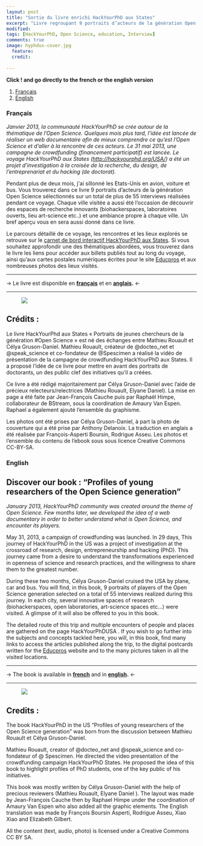 ```yaml
---
layout: post
title: "Sortie du livre enrichi HackYourPhD aux States"
excerpt: "Livre regroupant 9 portraits d’acteurs de la génération Open Science"
modified: 
tags: [HackYourPhD, Open Science, education, Interview]
comments: true
image: hyphdus-cover.jpg
  feature: 
  credit: 
  
---
```


**Click ! and go directly to the french or the english version** 

1. [Français](#français)
2. [English](#english)


### Français <a name="français"></a>


*Janvier 2013, la communauté HackYourPhD se crée autour de la thématique de l’Open Science. Quelques mois plus tard, l’idée est lancée de réaliser un web documentaire afin de mieux comprendre ce qu’est l’Open Science et d’aller à la rencontre de ces acteurs. Le 31 mai 2013, une campagne de crowdfunding (financement participatif) est lancée. Le voyage HackYourPhD aux States (http://hackyourphd.org/USA/) a été un projet d’investigation à la croisée de la recherche, du design, de l’entreprenariat et du hacking (de doctorat).*

Pendant plus de deux mois, j'ai sillonné les Etats-Unis en avion, voiture et bus. Vous trouverez dans ce livre 9 portraits d’acteurs de la génération Open Science sélectionnés sur un total de plus de 55 interviews réalisées pendant ce voyage. Chaque ville visitée a aussi été l’occasion de découvrir des espaces de recherche innovants (biohackerspaces, laboratoires ouverts, lieu art-science etc..) et une ambiance propre à chaque ville. Un bref aperçu vous en sera aussi donné dans ce livre.

Le parcours détaillé de ce voyage, les rencontres et les lieux explorés se retrouve sur le [carnet de bord interactif HackYourPhD aux States](http://hackyourphd-aux-states.strikingly.com/). Si vous souhaitez approfondir une des thématiques abordées, vous trouverez dans le livre les liens pour accéder aux billets publiés tout au long du voyage, ainsi qu’aux cartes postales numériques écrites pour le site [Educpros](http://%28http//www.letudiant.fr/educpros/actualite/au-coeur-de-l-%20open-science-avec-hack-your-phd-aux-states.html) et aux nombreuses photos des lieux visités.

------

-> Le livre est disponible en **[français](http://hackyourphd.org/wp-content/uploads/2016/04/Ebook_Final_VF_LD.pdf)** et en **[anglais](http://hackyourphd.org/wp-content/uploads/2016/04/Ebook_Final_ENG-ld.pdf).** <-

----

<figure>
    <a href="http://hackyourphd.org/wp-content/uploads/2016/03/HYPhDUS-cover-FR.png"><img src="http://hackyourphd.org/wp-content/uploads/2016/03/HYPhDUS-cover-FR.png"></a>
</figure>

## Crédits :

Le livre HackYourPhd aux States « Portraits de jeunes chercheurs de la génération #Open Science » est né des échanges entre Mathieu Rouault et Célya Gruson-Daniel.
Mathieu Rouault, créateur de @docteo_net et @speak_science et co-fondateur de @Spescimen a réalisé la vidéo de présentation de la campagne de crowdfunding HackYourPhD aux States. Il a proposé l’idée de ce livre pour mettre en avant des portraits de doctorants, un des public clef des initiatives qu’il a créées.

Ce livre a été rédigé majoritairement par Célya Gruson-Daniel avec l’aide de précieux relecteurs/relectrices (Mathieu Rouault, Elyane Daniel). La mise en page a été faite par Jean-François Cauche puis par Raphaël Himpe, collaborateur de BStream, sous la coordination de Amaury Van Espen. Raphael a également ajouté l’ensemble du graphisme.

Les photos ont été prises par Célya Gruson-Daniel, à part la photo de couverture qui a été prise par Anthony Delanoix. La traduction en anglais a été réalisée par François-Asperti Boursin, Rodrigue Asseu.
Les photos et l’ensemble du contenu de l’ebook sous sous licence Creative Commons CC-BY-SA.



### English <a name="english"></a>

## Discover our book : “Profiles of young researchers of the Open Science generation”

*January 2013, HackYourPhD community was created around the theme of Open Science. Few months later, we developed the idea of a web documentary in order to better understand what is Open Science, and encounter its players.*

May 31, 2013, a campaign of crowdfunding was launched. In 29 days, This journey of HackYourPhD in the US was a project of investigation at the crossroad of research, design, entrepreneurship and hacking (PhD). This journey came from a desire to understand the transformations experienced in openness of science and research practices, and the willingness to share them to the greatest number.

During these two months, Célya Gruson-Daniel cruised the USA by plane, car and bus. You will find, in this book, 9 portraits of players of the Open Science generation selected on a total of 55 interviews realized during this journey. In each city, several innovative spaces of research (biohackerspaces, open laboratories, art-science spaces etc…) were visited. A glimpse of it will also be offered to you in this book.

The detailed route of this trip and multiple encounters of people and places are gathered on the page HackYourPhDUSA . If you wish to go further into the subjects and concepts tackled here, you will, in this book, find many links to access the articles published along the trip, to the digital postcards written for the [Educpros](http://%28http//www.letudiant.fr/educpros/actualite/au-coeur-de-l-%20open-science-avec-hack-your-phd-aux-states.html) website and to the many pictures taken in all the visited locations.


------

-> The book is available in **[french](http://hackyourphd.org/wp-content/uploads/2016/04/Ebook_Final_VF_LD.pdf)** and in **[english](http://hackyourphd.org/wp-content/uploads/2016/04/Ebook_Final_ENG-ld.pdf).** <-

----

<figure>
    <a href="http://hackyourphd.org/wp-content/uploads/2016/04/hyphdus-en-cover.png"><img src="http://hackyourphd.org/wp-content/uploads/2016/04/hyphdus-en-cover.png"></a>
</figure>


## Credits :

The book HackYourPhD in the US “Profiles of young researchers of the Open Science generation” was born from the discussion between Mathieu Rouault et Célya Gruson-Daniel.

Mathieu Rouault, creator of @docteo_net and @speak_science and co-fondateur of @ Spescimen. He directed the video presentation of the crowdfunding campaign HackYourPhD States. He proposed the idea of this book to highlight profiles of PhD students, one of the key public of his initiatives.

This book was mostly written by Célya Gruson-Daniel with the help of precious reviewers (Mathieu Rouault, Elyane Daniel ).
The layout was made by Jean-François Cauche then by Raphael Himpe under the coordination of Amaury Van Espen who also added all the graphic elements. The English translation was made by François Boursin Asperti, Rodrigue Asseu, Xiao Xiao and Elizabeth Gilbert.

All the content (text, audio, photo) is licensed under a Creative Commons CC BY SA.